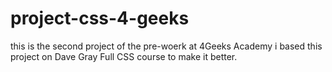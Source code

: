# project-css-4-geeks
this is the second project of the pre-woerk at 4Geeks Academy
i based this project on Dave Gray Full CSS course to make it better.
